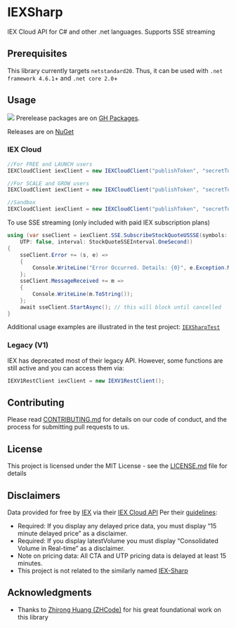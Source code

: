 # IEXSharp

IEX Cloud API for C# and other .net languages. Supports SSE streaming

## Prerequisites

 This library currently targets `netstandard20`. Thus, it can be used with `.net framework 4.6.1`+ and `.net core 2.0`+

## Usage
![](https://github.com/vslee/iexsharp/workflows/prerelease%20NuGet/badge.svg) Prerelease packages are on [GH Packages](https://github.com/vslee/IEXSharp/packages). 

Releases are on [NuGet](https://www.nuget.org/packages/IEXSharp/)

### IEX Cloud
```c#
//For FREE and LAUNCH users
IEXCloudClient iexClient = new IEXCloudClient("publishToken", "secretToken", false, false); 

//For SCALE and GROW users
IEXCloudClient iexClient = new IEXCloudClient("publishToken", "secretToken", true, false); 

//Sandbox
IEXCloudClient iexClient = new IEXCloudClient("publishToken", "secretToken", false, true); 
```
To use SSE streaming (only included with paid IEX subscription plans)
```c#
using (var sseClient = iexClient.SSE.SubscribeStockQuoteUSSSE(symbols: new string[] { "spy", "aapl" }, 
	UTP: false, interval: StockQuoteSSEInterval.OneSecond))
{
	sseClient.Error += (s, e) =>
	{
		Console.WriteLine("Error Occurred. Details: {0}", e.Exception.Message);
	};
	sseClient.MessageReceived += m =>
	{
		Console.WriteLine(m.ToString());
	};
	await sseClient.StartAsync(); // this will block until cancelled
}

```
Additional usage examples are illustrated in the test project: [`IEXSharpTest`](https://github.com/vslee/IEXSharp/tree/master/IEXSharpTest/Cloud(V2))

### Legacy (V1)

IEX has deprecated most of their legacy API. However, some functions are still active and you can access them via:
```c#
IEXV1RestClient iexClient = new IEXV1RestClient();
```

## Contributing

Please read [CONTRIBUTING.md](CONTRIBUTING.md) for details on our code of conduct, and the process for submitting pull requests to us.

## License

This project is licensed under the MIT License - see the [LICENSE.md](LICENSE.md) file for details

## Disclaimers

Data provided for free by [IEX](https://iextrading.com/developer/) via their [IEX Cloud API](https://iexcloud.io/docs/api/)
Per their [guidelines](https://iexcloud.io/docs/api/#disclaimers):
- Required: If you display any delayed price data, you must display “15 minute delayed price” as a disclaimer.
- Required: If you display latestVolume you must display “Consolidated Volume in Real-time” as a disclaimer.
- Note on pricing data: All CTA and UTP pricing data is delayed at least 15 minutes.
- This project is not related to the similarly named [IEX-Sharp](https://iexsharp.pythonanywhere.com/)

## Acknowledgments

* Thanks to [Zhirong Huang (ZHCode)](https://zh-code.com/) for his great foundational work on this library
